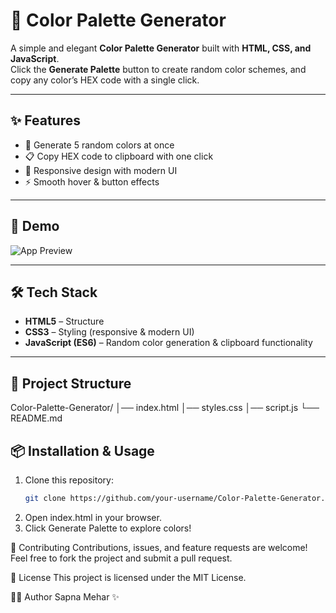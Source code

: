 # 🎨 Color Palette Generator

A simple and elegant **Color Palette Generator** built with **HTML, CSS, and JavaScript**.  
Click the **Generate Palette** button to create random color schemes, and copy any color’s HEX code with a single click.

---

## ✨ Features
- 🔄 Generate 5 random colors at once  
- 📋 Copy HEX code to clipboard with one click  
- 🎨 Responsive design with modern UI  
- ⚡ Smooth hover & button effects  

---

## 🚀 Demo
![App Preview](https://via.placeholder.com/800x400?text=Color+Palette+Generator+Preview)

---

## 🛠️ Tech Stack
- **HTML5** – Structure  
- **CSS3** – Styling (responsive & modern UI)  
- **JavaScript (ES6)** – Random color generation & clipboard functionality  

---

## 📂 Project Structure
Color-Palette-Generator/
│── index.html
│── styles.css
│── script.js
└── README.md

## 📦 Installation & Usage
1. Clone this repository:
   ```bash
   git clone https://github.com/your-username/Color-Palette-Generator.git
2. Open index.html in your browser.
3. Click Generate Palette to explore colors!

🤝 Contributing
Contributions, issues, and feature requests are welcome!
Feel free to fork the project and submit a pull request.

📜 License
This project is licensed under the MIT License.

👩‍💻 Author
Sapna Mehar ✨

